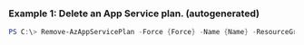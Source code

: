 
### Example 1: Delete an App Service plan. (autogenerated)
```powershell
PS C:\> Remove-AzAppServicePlan -Force {Force} -Name {Name} -ResourceGroupName MyResourceGroup


